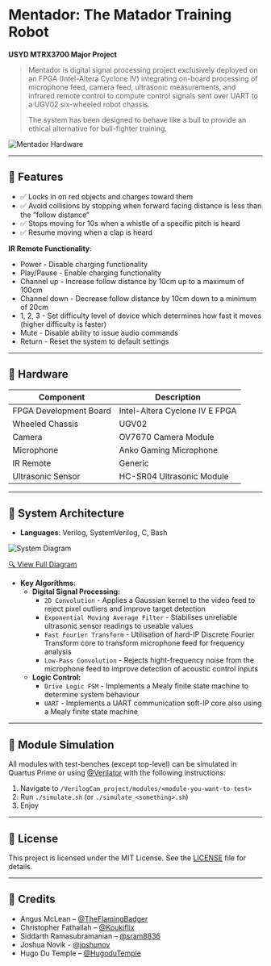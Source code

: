 # Mentador: The Matador Training Robot

**USYD MTRX3700 Major Project**

> Mentador is digital signal processing project exclusively deployed on an FPGA (Intel-Altera Cyclone IV) integrating on-board processing of microphone feed, camera feed, ultrasonic measurements, and infrared remote control to compute control signals sent over UART to a UGV02 six-wheeled robot chassis.
>
> The system has been designed to behave like a bull to provide an ethical alternative for bull-fighter training.

![Mentador Hardware](docs/hardware.png)

---

## 🚀 Features

- ✅ Locks in on red objects and charges toward them
- ✅ Avoid collisions by stopping when forward facing distance is less than the ”follow distance”
- ✅ Stops moving for 10s when a whistle of a specific pitch is heard
- ✅ Resume moving when a clap is heard

**IR Remote Functionality**:
  - Power - Disable charging functionality
  - Play/Pause - Enable charging functionality
  - Channel up - Increase follow distance by 10cm up to a maximum of 100cm
  - Channel down - Decrease follow distance by 10cm down to a minimum of 20cm
  - 1, 2, 3 - Set difficulty level of device which determines how fast it moves (higher difficulty is faster)
  - Mute - Disable ability to issue audio commands
  - Return - Reset the system to default settings

---

## 🔩 Hardware

| Component               | Description                    |
|-------------------------|--------------------------------|
| FPGA Development Board  | Intel-Altera Cyclone IV E FPGA |
| Wheeled Chassis         | UGV02                          |
| Camera                  | OV7670 Camera Module           |
| Microphone              | Anko Gaming Microphone         |
| IR Remote               | Generic                        |
| Ultrasonic Sensor       | HC-SR04 Ultrasonic Module      |

---

## 🧠 System Architecture

- **Languages**: Verilog, SystemVerilog, C, Bash

![System Diagram](docs/system-diagram.png)

[🔍 View Full Diagram](docs/system-diagram.png)

- **Key Algorithms**:
  - **Digital Signal Processing:**
    - `2D Convolution` - Applies a Gaussian kernel to the video feed to reject pixel outliers and improve target detection
    - `Exponential Moving Average Filter` - Stabilises unreliable ultrasonic sensor readings to useable values
    - `Fast Fourier Transform` - Utilisation of hard-IP Discrete Fourier Transform core to transform microphone feed for frequency analysis
    - `Low-Pass Convolution` - Rejects hight-frequency noise from the microphone feed to improve detection of acoustic control inputs
  - **Logic Control:**
    - `Drive Logic FSM` - Implements a Mealy finite state machine to determine system behaviour
    - `UART` - Implements a UART communication soft-IP core also using a Mealy finite state machine

---

## 🧪 Module Simulation

All modules with test-benches (except top-level) can be simulated in Quartus Prime or using [@Verilator](https://github.com/verilator/verilator) with the following instructions:

1. Navigate to `/VerilogCam_project/modules/<module-you-want-to-test>`
2. Run `./simulate.sh` (or `./simulate_<something>.sh`)
3. Enjoy

---

## 📄 License

This project is licensed under the MIT License. See the [LICENSE](LICENSE) file for details.

---

## 🙌 Credits

- Angus McLean – [@TheFlamingBadger](https://github.com/TheFlamingBadger)
- Christopher Fathallah – [@Koukiflix](https://github.com/Koukiflix)
- Siddarth Ramasubramanian – [@sram8836](https://github.com/sram8836)
- Joshua Novik - [@joshunov](https://github.com/joshunov)
- Hugo Du Temple – [@HugoduTemple](https://github.com/HugoduTemple)

